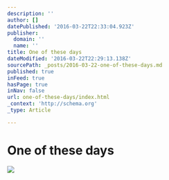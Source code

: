 ```yaml
---
description: ''
author: []
datePublished: '2016-03-22T22:33:04.923Z'
publisher:
  domain: ''
  name: ''
title: One of these days
dateModified: '2016-03-22T22:29:13.138Z'
sourcePath: _posts/2016-03-22-one-of-these-days.md
published: true
inFeed: true
hasPage: true
inNav: false
url: one-of-these-days/index.html
_context: 'http://schema.org'
_type: Article

---
```

# One of these days
![](https://the-grid-user-content.s3-us-west-2.amazonaws.com/b4156250-6f4e-4e02-b08e-792bec247c4c.png)